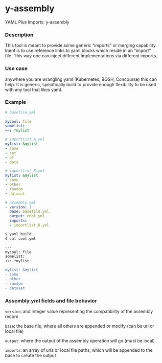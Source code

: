 # y-assembly
YAML Plus Imports: y-assembly

### Description

This tool is meant to provide some generic "imports" or merging capability. Inent is to 
use reference links to yaml blocks which reside in an "import" file. This way
one can inject different implementations via different imports.

### Use case

anywhere you are wrangling yaml (Kubernetes, BOSH, Concourse) this can help. It is generic, specifically build to provide enough flexibility to be used with any tool that likes yaml.

### Example
```yaml
# basefile.yml
---
mycool: file
somelist:
<<: *mylist

# importlist_A.yml
mylist: &mylist
- some
- set
- of 
- data

# importlist_B.yml
mylist: &mylist
- some
- other 
- random
- dataset

# assembly.yml
- version: 1
  base: basefile.yml
  output: cool.yml
  imports: 
  - importlist_B.yml
```


```bash
$ yaml build
$ cat cool.yml

---
mycool: file
somelist:
<<: *mylist

mylist: &mylist
- some
- other 
- random
- dataset
```

### Assembly.yml fields and file behavior

`version`: and integer value representing the compatibility of the assembly record 

`base`: the base file, where all others are appended or modify (can be url or local file)

`output`: where the output of the assembly operation will go (must be local)

`imports`: an array of urls or local file paths, which will be appended to the base to create the output 
